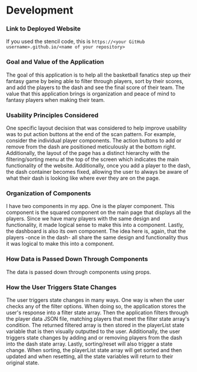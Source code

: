 # Development

### Link to Deployed Website

If you used the stencil code, this is `https://<your GitHub username>.github.io/<name of your repository>`

### Goal and Value of the Application

The goal of this application is to help all the basketball fanatics step up their fantasy game by being able to filter through players, sort by their scores, and add the players to the dash and see the final score of their team. The value that this application brings is organization and peace of mind to fantasy players when making their team.

### Usability Principles Considered

One specific layout decision that was considered to help improve usability was to put action buttons at the end of the scan pattern. For example, consider the individual player components. The action buttons to add or remove from the dash are positioned meticulously at the bottom right. Additionally, the layout of the page has a distinct hierarchy with the filtering/sorting menu at the top of the screen which indicates the main functionality of the website. Additionally, once you add a player to the dash, the dash container becomes fixed, allowing the user to always be aware of what their dash is looking like where ever they are on the page.

### Organization of Components

I have two components in my app. One is the player component. This component is the squared component on the main page that displays all the players. Since we have many players with the same design and functionality, it made logical sense to make this into a component. Lastly, the dashboard is also its own component. The idea here is, again, that the players -once in the dash- all share the same design and functionality thus it was logical to make this into a component.

### How Data is Passed Down Through Components

The data is passed down through components using props.

### How the User Triggers State Changes

The user triggers state changes in many ways. One way is when the user checks any of the filter options. When doing so, the application stores the user's response into a filter state array. Then the application filters through the player data JSON file, matching players that meet the filter state array's condition. The returned filtered array is then stored in the playerList state variable that is then visually outputted to the user. Additionally, the user triggers state changes by adding and or removing players from the dash into the dash state array. Lastly, sorting/reset will also trigger a state change. When sorting, the playerList state array will get sorted and then updated and when resetting, all the state variables will return to their original state.
